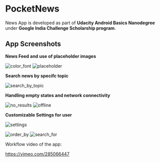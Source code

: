 # PocketNews
News App is developed as part of **Udacity Android Basics Nanodegree** under **Google India Challenge Scholarship program**.

## App Screenshots
**News Feed and use of placeholder images**

![color_font](https://user-images.githubusercontent.com/5392993/43981863-47ebc960-9d11-11e8-84b5-f61a9282a1ff.jpg) ![placeholder](https://user-images.githubusercontent.com/5392993/43981869-4940923c-9d11-11e8-8c09-055a5d4800bc.jpg)

**Search news by specifc topic**

![search_by_topic](https://user-images.githubusercontent.com/5392993/43981870-49e48e32-9d11-11e8-87b6-fc851b9e6e89.jpg)

**Handling empty states and network connectivity**

![no_results](https://user-images.githubusercontent.com/5392993/43981865-482fdaa6-9d11-11e8-88da-3d501c4f1be6.jpg) ![offline](https://user-images.githubusercontent.com/5392993/43981867-48ba119e-9d11-11e8-9fd0-59a5ec53918a.jpg)

**Customizable Settings for user**

![settings](https://user-images.githubusercontent.com/5392993/44137392-e8f8c130-a08d-11e8-9045-492936f55217.jpg)

![order_by](https://user-images.githubusercontent.com/5392993/44137388-e7dfbeac-a08d-11e8-9eb6-9b99ea676438.jpg) ![search_for](https://user-images.githubusercontent.com/5392993/44137391-e86c69ec-a08d-11e8-8234-cd214eaf19e6.jpg)

Workflow video of the app:

https://vimeo.com/285066447



